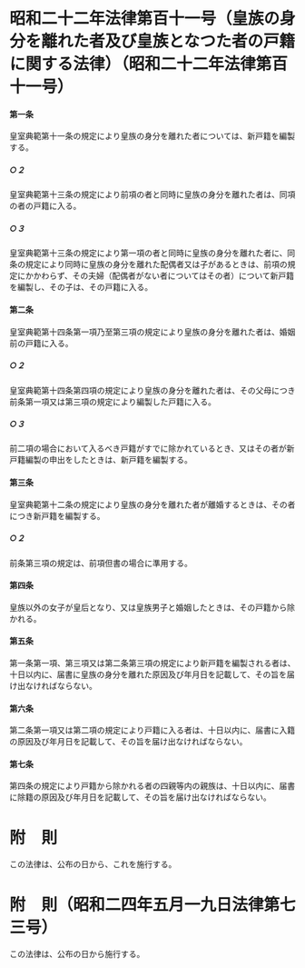# 昭和二十二年法律第百十一号（皇族の身分を離れた者及び皇族となつた者の戸籍に関する法律）（昭和二十二年法律第百十一号）
#### 第一条
皇室典範第十一条の規定により皇族の身分を離れた者については、新戸籍を編製する。
##### ○２
皇室典範第十三条の規定により前項の者と同時に皇族の身分を離れた者は、同項の者の戸籍に入る。
##### ○３
皇室典範第十三条の規定により第一項の者と同時に皇族の身分を離れた者に、同条の規定により同時に皇族の身分を離れた配偶者又は子があるときは、前項の規定にかかわらず、その夫婦（配偶者がない者についてはその者）について新戸籍を編製し、その子は、その戸籍に入る。
#### 第二条
皇室典範第十四条第一項乃至第三項の規定により皇族の身分を離れた者は、婚姻前の戸籍に入る。
##### ○２
皇室典範第十四条第四項の規定により皇族の身分を離れた者は、その父母につき前条第一項又は第三項の規定により編製した戸籍に入る。
##### ○３
前二項の場合において入るべき戸籍がすでに除かれているとき、又はその者が新戸籍編製の申出をしたときは、新戸籍を編製する。
#### 第三条
皇室典範第十二条の規定により皇族の身分を離れた者が離婚するときは、その者につき新戸籍を編製する。
##### ○２
前条第三項の規定は、前項但書の場合に準用する。
#### 第四条
皇族以外の女子が皇后となり、又は皇族男子と婚姻したときは、その戸籍から除かれる。
#### 第五条
第一条第一項、第三項又は第二条第三項の規定により新戸籍を編製される者は、十日以内に、届書に皇族の身分を離れた原因及び年月日を記載して、その旨を届け出なければならない。
#### 第六条
第二条第一項又は第二項の規定により戸籍に入る者は、十日以内に、届書に入籍の原因及び年月日を記載して、その旨を届け出なければならない。
#### 第七条
第四条の規定により戸籍から除かれる者の四親等内の親族は、十日以内に、届書に除籍の原因及び年月日を記載して、その旨を届け出なければならない。
# 附　則
この法律は、公布の日から、これを施行する。
# 附　則（昭和二四年五月一九日法律第七三号）
この法律は、公布の日から施行する。
